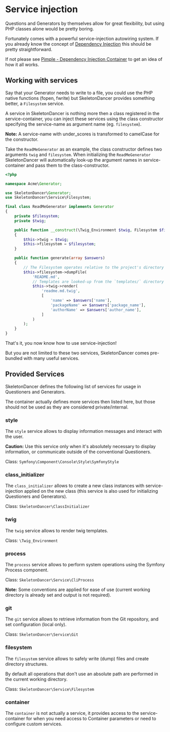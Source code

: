 # Service injection

Questions and Generators by themselves allow for great flexibility, but using
PHP classes alone would be pretty boring.

Fortunately comes with a powerful service-injection autowiring system.
If you already know the concept of [Dependency Injection](https://en.wikipedia.org/wiki/Dependency_injection)
this should be pretty straightforward.

If not please see [Pimple - Dependency Injection Container](http://pimple.sensiolabs.org/) to get an idea of 
how it all works.

## Working with services

Say that your Generator needs to write to a file, you could use the PHP native functions (fopen, fwrite)
but SkeletonDancer provides something better, a `Filesystem` service.

A service in SkeletonDancer is nothing more then a class registered in the service-container, you can inject 
these services using the class constructor specifying the service-name as argument name (eg. `filesystem`).

**Note:** A service-name with under_scores is transformed to camelCase for the constructor.

Take the `ReadMeGenerator` as an example, the class constructor defines two arguments `twig` and `filesystem`. 
When initializing the `ReadMeGenerator` SkeletonDancer will automatically look-up the argument names in 
service-container and pass them to the class-constructor.

```php
<?php

namespace Acme\Generator;

use SkeletonDancer\Generator;
use SkeletonDancer\Service\Filesystem;

final class ReadMeGenerator implements Generator
{
    private $filesystem;
    private $twig;

    public function __construct(\Twig_Environment $twig, Filesystem $filesystem)
    {
        $this->twig = $twig;
        $this->filesystem = $filesystem;
    }

    public function generate(array $answers)
    {
        // The Filesystem operates relative to the project's directory
        $this->filesystem->dumpFile(
            'README.md',
            // Templates are looked-up from the `templates/` directory for the selected dance
            $this->twig->render(
                'readme.md.twig',
                [
                    'name' => $answers['name'],
                    'packageName' => $answers['package_name'],
                    'authorName' => $answers['author_name'],
                ]
            )
        );
    }
}
```

That's it, you now know how to use service-injection!

But you are not limited to these two services, SkeletonDancer comes pre-bundled with many
useful services.

## Provided Services

SkeletonDancer defines the following list of services for usage in Questioners and Generators.

The container actually defines more services then listed here, but those should not
be used as they are considered private/internal.

### style

The `style` service allows to display information messages and interact with the user.

**Caution:** Use this service only when it's absolutely necessary to display information,
or communicate outside of the conventional Questioners.

Class: `Symfony\Component\Console\Style\SymfonyStyle`

### class_initializer

The `class_initializer` allows to create a new class instances with service-injection
applied on the new class (this service is also used for initializing Questioners and Generators).

Class: `SkeletonDancer\ClassInitializer`

### twig

The `twig` service allows to render twig templates.

Class: `\Twig_Environment`

### process

The `process` service allows to perform system operations
using the Symfony Process component.

Class: `SkeletonDancer\Service\CliProcess`

**Note:** Some conventions are applied for ease of use
(current working directory is already set and output is not required).

### git

The `git` service allows to retrieve information from the Git repository,
and set configuration (local only).

Class: `SkeletonDancer\Service\Git`

### filesystem

The `filesystem` service allows to safely write (dump) files and create directory structures.

By default all operations that don't use an absolute path are performed in the current working directory.

Class: `SkeletonDancer\Service\Filesystem`

### container

The `container` is not actually a service, it provides access to the service-container
for when you need access to Container parameters or need to configure custom services.
